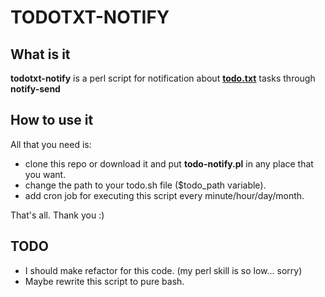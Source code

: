 TODOTXT-NOTIFY
==============

What is it
-----------
**todotxt-notify** is a perl script for notification about [**todo.txt**][1] tasks through **notify-send**

How to use it
-------------
All that you need is:

 - clone this repo or download it and put **todo-notify.pl** in any
   place that you want.
 - change the path to your todo.sh file ($todo\_path variable).
 - add cron job for executing this script every minute/hour/day/month.
 
That's all. Thank you :)

TODO
----

 - I should make refactor for this code. (my perl skill is so low... sorry)
 - Maybe rewrite this script to pure bash.

  [1]: http://todotxt.com

